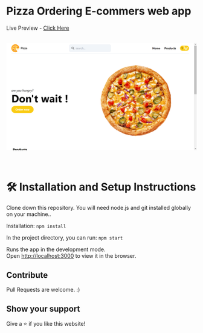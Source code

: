 # Pizza Ordering E-commers web app

Live Preview - [Click Here](https://pizza-ap.netlify.app/)

<br/>
<div align="center">
  <img alt="Demo" src="public/mockup.png" />
</div>
<br/>
<br/>

# 🛠 Installation and Setup Instructions

Clone down this repository. You will need node.js and git installed globally on your machine..

Installation: `npm install`

In the project directory, you can run: `npm start`

Runs the app in the development mode.\
Open [http://localhost:3000](http://localhost:3000) to view it in the browser.

## Contribute

Pull Requests are welcome. :)

## Show your support

Give a ⭐ if you like this website!
